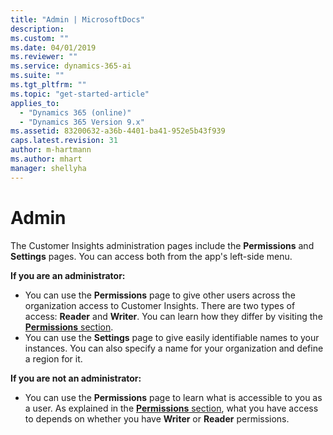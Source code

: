 ```yaml
---
title: "Admin | MicrosoftDocs"
description: 
ms.custom: ""
ms.date: 04/01/2019
ms.reviewer: ""
ms.service: dynamics-365-ai
ms.suite: ""
ms.tgt_pltfrm: ""
ms.topic: "get-started-article"
applies_to: 
  - "Dynamics 365 (online)"
  - "Dynamics 365 Version 9.x"
ms.assetid: 83200632-a36b-4401-ba41-952e5b43f939
caps.latest.revision: 31
author: m-hartmann
ms.author: mhart
manager: shellyha
---
```

# Admin

The Customer Insights administration pages include the **Permissions** and **Settings** pages. You can access both from the app's left-side menu.

**If you are an administrator:**

- You can use the **Permissions** page to give other users across the organization access to Customer Insights. There are two types of access: **Reader** and **Writer**. You can learn how they differ by visiting the [**Permissions** section](pm-permissions.md). 
- You can use the **Settings** page to give easily identifiable names to your instances. You can also specify a name for your organization and define a region for it. 

**If you are not an administrator:**

- You can use the **Permissions** page to learn what is accessible to you as a user. As explained in the [**Permissions** section](pm-permissions.md), what you have access to depends on whether you have **Writer** or **Reader** permissions.

